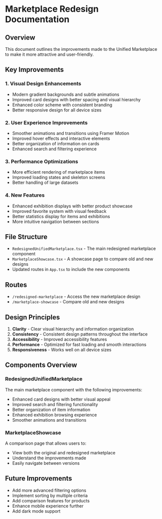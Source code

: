 # Marketplace Redesign Documentation

## Overview
This document outlines the improvements made to the Unified Marketplace to make it more attractive and user-friendly.

## Key Improvements

### 1. Visual Design Enhancements
- Modern gradient backgrounds and subtle animations
- Improved card designs with better spacing and visual hierarchy
- Enhanced color scheme with consistent branding
- Better responsive design for all device sizes

### 2. User Experience Improvements
- Smoother animations and transitions using Framer Motion
- Improved hover effects and interactive elements
- Better organization of information on cards
- Enhanced search and filtering experience

### 3. Performance Optimizations
- More efficient rendering of marketplace items
- Improved loading states and skeleton screens
- Better handling of large datasets

### 4. New Features
- Enhanced exhibition displays with better product showcase
- Improved favorite system with visual feedback
- Better statistics display for items and exhibitions
- More intuitive navigation between sections

## File Structure
- `RedesignedUnifiedMarketplace.tsx` - The main redesigned marketplace component
- `MarketplaceShowcase.tsx` - A showcase page to compare old and new designs
- Updated routes in `App.tsx` to include the new components

## Routes
- `/redesigned-marketplace` - Access the new marketplace design
- `/marketplace-showcase` - Compare old and new designs

## Design Principles
1. **Clarity** - Clear visual hierarchy and information organization
2. **Consistency** - Consistent design patterns throughout the interface
3. **Accessibility** - Improved accessibility features
4. **Performance** - Optimized for fast loading and smooth interactions
5. **Responsiveness** - Works well on all device sizes

## Components Overview

### RedesignedUnifiedMarketplace
The main marketplace component with the following improvements:
- Enhanced card designs with better visual appeal
- Improved search and filtering functionality
- Better organization of item information
- Enhanced exhibition browsing experience
- Smoother animations and transitions

### MarketplaceShowcase
A comparison page that allows users to:
- View both the original and redesigned marketplace
- Understand the improvements made
- Easily navigate between versions

## Future Improvements
- Add more advanced filtering options
- Implement sorting by multiple criteria
- Add comparison features for products
- Enhance mobile experience further
- Add dark mode support
